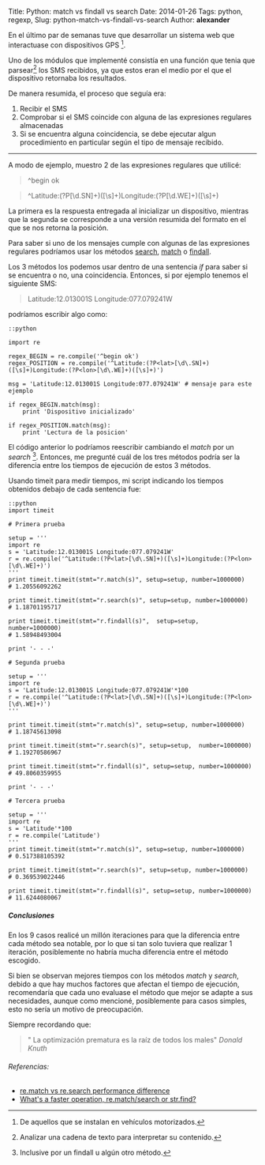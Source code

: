 Title: Python: match vs findall vs search
Date: 2014-01-26
Tags: python, regexp,
Slug: python-match-vs-findall-vs-search
Author: __alexander__

En el último par de semanas tuve que desarrollar un sistema web que interactuase con dispositivos GPS [^1].

Uno de los módulos que implementé consistía en una función que tenia que parsear[^2] los SMS recibidos, ya que estos eran el medio por el que el dispositivo retornaba los resultados.

De manera resumida, el proceso que seguía era:

1. Recibir el SMS
2. Comprobar si el SMS coincide con alguna de las expresiones regulares almacenadas
3. Si se encuentra alguna coincidencia, se debe ejecutar algun procedimiento en particular según el tipo de mensaje recibido.

- - -
A modo de ejemplo, muestro 2 de las expresiones regulares que utilicé:

> ^begin ok

> ^Latitude:(?P<lat>[\d\.SN]+)([\s]+)Longitude:(?P<lon>[\d\.WE]+)([\s]+)

La primera es la respuesta entregada al inicializar un dispositivo, mientras que la segunda se corresponde a una versión resumida del formato en el que se nos retorna la posición.

Para saber si uno de los mensajes cumple con algunas de las expresiones regulares podríamos usar los métodos  [search][re-search], [match][re-match] o [findall][re-findall].

Los 3 métodos los podemos usar dentro de una sentencia *if* para saber si se encuentra o no, una coincidencia. Entonces, si por ejemplo tenemos el siguiente SMS:

> Latitude:12.013001S Longitude:077.079241W

podríamos escribir algo como:

~~~
::python

import re

regex_BEGIN = re.compile('^begin ok')
regex_POSITION = re.compile('^Latitude:(?P<lat>[\d\.SN]+)([\s]+)Longitude:(?P<lon>[\d\.WE]+)([\s]+)')

msg = 'Latitude:12.013001S Longitude:077.079241W' # mensaje para este ejemplo

if regex_BEGIN.match(msg):
    print 'Dispositivo inicializado'

if regex_POSITION.match(msg):
    print 'Lectura de la posicion'

~~~

El código anterior lo podríamos reescribir cambiando el *match* por un *search* [^3]. Entonces, me pregunté cuál de los tres métodos podría ser la diferencia entre los tiempos de ejecución de estos 3 métodos.

Usando timeit para medir tiempos, mi script indicando los tiempos obtenidos debajo de cada sentencia fue:

~~~
::python
import timeit

# Primera prueba

setup = '''
import re
s = 'Latitude:12.013001S Longitude:077.079241W'
r = re.compile('^Latitude:(?P<lat>[\d\.SN]+)([\s]+)Longitude:(?P<lon>[\d\.WE]+)')
'''
print timeit.timeit(stmt="r.match(s)", setup=setup, number=1000000)
# 1.20556092262

print timeit.timeit(stmt="r.search(s)", setup=setup, number=1000000)
# 1.18701195717

print timeit.timeit(stmt="r.findall(s)",  setup=setup,  number=1000000)
# 1.58948493004

print '- - -'

# Segunda prueba

setup = '''
import re
s = 'Latitude:12.013001S Longitude:077.079241W'*100
r = re.compile('^Latitude:(?P<lat>[\d\.SN]+)([\s]+)Longitude:(?P<lon>[\d\.WE]+)')
'''

print timeit.timeit(stmt="r.match(s)", setup=setup, number=1000000)
# 1.18745613098

print timeit.timeit(stmt="r.search(s)", setup=setup,  number=1000000)
# 1.19270586967

print timeit.timeit(stmt="r.findall(s)", setup=setup, number=1000000)
# 49.8060359955

print '- - -'

# Tercera prueba

setup = '''
import re
s = 'Latitude'*100
r = re.compile('Latitude')
'''
print timeit.timeit(stmt="r.match(s)", setup=setup, number=1000000)
# 0.517388105392

print timeit.timeit(stmt="r.search(s)", setup=setup, number=1000000)
# 0.369539022446

print timeit.timeit(stmt="r.findall(s)", setup=setup, number=1000000)
# 11.6244080067

~~~

##### Conclusiones

En los 9 casos realicé un millón iteraciones para que la diferencia entre cada método sea notable, por lo que si tan solo tuviera que realizar 1 iteración, posiblemente no habría mucha diferencia entre el método escogido.

Si bien se observan mejores tiempos con los métodos *match* y *search*, debido a que hay muchos factores que afectan el tiempo de ejecución, recomendaría que cada uno evaluase el método que mejor se adapte a sus necesidades, aunque como mencioné, posiblemente para casos simples, esto no sería un motivo de preocupación.

Siempre recordando que:

> " La optimización prematura es la raíz de todos los males"  *Donald Knuth*

###### Referencias:

- [re.match vs re.search performance difference][ref_1]
- [What's a faster operation, re.match/search or str.find?][ref_2]

[^1]: De aquellos que se instalan en vehículos motorizados.
[^2]: Analizar una cadena de texto para interpretar su contenido.
[^3]: Inclusive por un findall u algún otro método.

[re-search]: http://docs.python.org/2/library/re.html#re.search
[re-match]: http://docs.python.org/2/library/re.html#re.match
[re-findall]: http://docs.python.org/2/library/re.html#re.findall

[ref_1]: http://stackoverflow.com/questions/12803709/
[ref_2]: http://stackoverflow.com/questions/4901523
